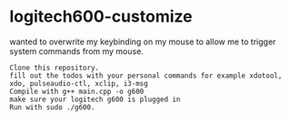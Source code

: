 # logitech600-customize

wanted to overwrite my keybinding on my mouse to allow me to trigger system commands from my mouse.


    Clone this repository.
    fill out the todos with your personal commands for example xdotool, xdo, pulseaudio-ctl, xclip, i3-msg
    Compile with g++ main.cpp -o g600
    make sure your logitech g600 is plugged in
    Run with sudo ./g600.
    

